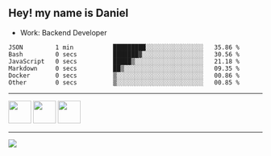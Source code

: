 ## Hey! my name is Daniel

- Work: Backend Developer

<!--START_SECTION:waka-->

```text
JSON         1 min           █████████░░░░░░░░░░░░░░░░   35.86 %
Bash         0 secs          ███████▓░░░░░░░░░░░░░░░░░   30.56 %
JavaScript   0 secs          █████▒░░░░░░░░░░░░░░░░░░░   21.18 %
Markdown     0 secs          ██▒░░░░░░░░░░░░░░░░░░░░░░   09.35 %
Docker       0 secs          ▒░░░░░░░░░░░░░░░░░░░░░░░░   00.86 %
Other        0 secs          ▒░░░░░░░░░░░░░░░░░░░░░░░░   00.85 %
```

<!--END_SECTION:waka-->
    

<hr>
<div>
    <img height="45" src="https://img.icons8.com/color/48/000000/nodejs.png"/>
    <img height="45" src="https://www.vectorlogo.zone/logos/golang/golang-ar21.svg">
    <img height="45" src="https://www.vectorlogo.zone/logos/nestjs/nestjs-icon.svg">
</div>
<hr>
<div>
    <a href="https://www.linkedin.com/in/daniel-lucas-bb7b82193/" target="_blank">
        <img src="https://img.shields.io/badge/LinkedIn-0077B5?style=for-the-badge&logo=linkedin&logoColor=white">
    </a>
</div>
